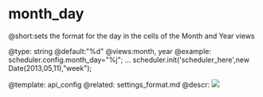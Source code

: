 month_day
=============
@short:sets the format for the day in the cells of the Month and Year views 
	

@type: string
@default:"%d"
@views:month, year
@example:
scheduler.config.month_day="%j";
...
scheduler.init('scheduler_here',new Date(2013,05,11),"week");


@template:	api_config
@related:
	settings_format.md
@descr:
<img src="api/monthView_properties.png"/>
